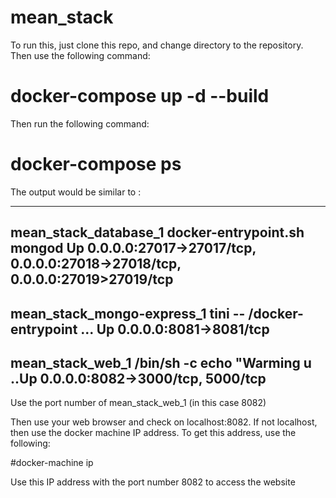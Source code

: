 # mean_stack

To run this, just clone this repo, and change directory to the repository. Then use the following command:

# docker-compose up -d --build

Then run the following command:

# docker-compose ps

The output would be similar to :

 
-------------------------------------------------------------------------------------------------------------------------------------
mean_stack_database_1      docker-entrypoint.sh mongod   Up     0.0.0.0:27017->27017/tcp, 0.0.0.0:27018->27018/tcp, 0.0.0.0:27019>27019/tcp                                          
-------------------------------------------------------------------------------------------------------------------------------------
mean_stack_mongo-express_1 tini -- /docker-entrypoint ... Up     0.0.0.0:8081->8081/tcp  
-------------------------------------------------------------------------------------------------------------------------------------
mean_stack_web_1             /bin/sh -c echo "Warming u ..Up     0.0.0.0:8082->3000/tcp, 5000/tcp 
-------------------------------------------------------------------------------------------------------------------------------------

Use the port number of mean_stack_web_1 (in this case 8082)

Then use your web browser and check on localhost:8082. If not localhost, then use the docker machine IP address. To get this address, use the following:

#docker-machine ip

Use this IP address with the port number 8082 to access the website
